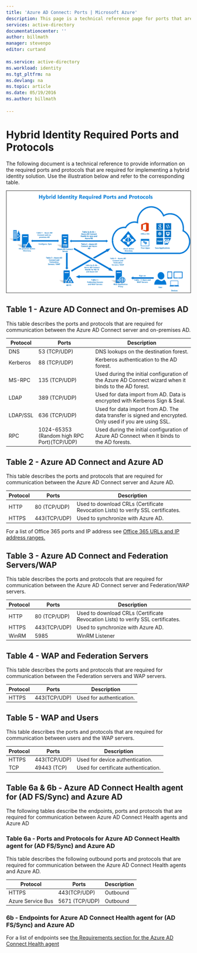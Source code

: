 ```yaml
---
title: 'Azure AD Connect: Ports | Microsoft Azure'
description: This page is a technical reference page for ports that are required to be open for Azure AD Connect
services: active-directory
documentationcenter: ''
author: billmath
manager: stevenpo
editor: curtand

ms.service: active-directory
ms.workload: identity
ms.tgt_pltfrm: na
ms.devlang: na
ms.topic: article
ms.date: 05/19/2016
ms.author: billmath

---
```

# Hybrid Identity Required Ports and Protocols
The following document is a technical reference to provide information on the required ports and protocols that are required for implementing a hybrid identity solution.  Use the illustration below and refer to the corresponding table.

![What is Azure AD Connect](./media/active-directory-aadconnect-ports/required1.png)

## Table 1 - Azure AD Connect and On-premises AD
This table describes the ports and protocols that are required for communication between the Azure AD Connect server and on-premises AD.

| Protocol | Ports | Description |
| --- | --- | --- |
| DNS |53 (TCP/UDP) |DNS lookups on the destination forest. |
| Kerberos |88 (TCP/UDP) |Kerberos authentication to the AD forest. |
| MS-RPC |135 (TCP/UDP) |Used during the initial configuration of the Azure AD Connect wizard when it binds to the AD forest. |
| LDAP |389 (TCP/UDP) |Used for data import from AD.  Data is encrypted with Kerberos Sign & Seal. |
| LDAP/SSL |636 (TCP/UDP) |Used for data import from AD.  The data transfer is signed and encrypted.  Only used if you are using SSL. |
| RPC |1024-65353 (Random high RPC Port)(TCP/UDP) |Used during the initial configuration of Azure AD Connect when it binds to the AD forests. |

## Table 2 - Azure AD Connect and Azure AD
This table describes the ports and protocols that are required for communication between the Azure AD Connect server and Azure AD.

| Protocol | Ports | Description |
| --- | --- | --- |
| HTTP |80 (TCP/UDP) |Used to download CRLs (Certificate Revocation Lists) to verify SSL certificates. |
| HTTPS |443(TCP/UDP) |Used to synchronize with Azure AD. |

For a list of Office 365 ports and IP address see [Office 365 URLs and IP address ranges.](https://support.office.com/article/Office-365-URLs-and-IP-address-ranges-8548a211-3fe7-47cb-abb1-355ea5aa88a2)

## Table 3 - Azure AD Connect and Federation Servers/WAP
This table describes the ports and protocols that are required for communication between the Azure AD Connect server and Federation/WAP servers.  

| Protocol | Ports | Description |
| --- | --- | --- |
| HTTP |80 (TCP/UDP) |Used to download CRLs (Certificate Revocation Lists) to verify SSL certificates. |
| HTTPS |443(TCP/UDP) |Used to synchronize with Azure AD. |
| WinRM |5985 |WinRM Listener |

## Table 4 - WAP and Federation Servers
This table describes the ports and protocols that are required for communication between the Federation servers and WAP servers.

| Protocol | Ports | Description |
| --- | --- | --- |
| HTTPS |443(TCP/UDP) |Used for authentication. |

## Table 5 - WAP and Users
This table describes the ports and protocols that are required for communication between users and the WAP servers.

| Protocol | Ports | Description |
| --- | --- | --- |
| HTTPS |443(TCP/UDP) |Used for device authentication. |
| TCP |49443 (TCP) |Used for certificate authentication. |

## Table 6a & 6b - Azure AD Connect Health agent for (AD FS/Sync) and Azure AD
The following tables describe the endpoints, ports and protocols that are required for communication between Azure AD Connect Health agents and Azure AD

### Table 6a - Ports and Protocols for Azure AD Connect Health agent for (AD FS/Sync) and Azure AD
This table describes the following outbound ports and protocols that are required for communication between the Azure AD Connect Health agents and Azure AD.  

| Protocol | Ports | Description |
| --- | --- | --- |
| HTTPS |443(TCP/UDP) |Outbound |
| Azure Service Bus |5671 (TCP/UDP) |Outbound |

### 6b - Endpoints for Azure AD Connect Health agent for (AD FS/Sync) and Azure AD
For a list of endpoints see [the Requirements section for the Azure AD Connect Health agent](active-directory-aadconnect-health.md#requirements)

